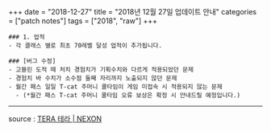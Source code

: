 +++
date = "2018-12-27"
title = "2018년 12월 27일 업데이트 안내"
categories = ["patch notes"]
tags = ["2018", "raw"]
+++

```
### 1. 업적
- 각 클래스 별로 최초 70레벨 달성 업적이 추가됩니다.

### [버그 수정]
- 고블린 도적 떼 처치 경험치가 기획수치와 다르게 적용되었던 문제
- 경험치 바 수치가 소수점 둘째 자리까지 노출되지 않던 문제
- 월간 패스 일일 T-cat 주머니 쿨타임이 게임 미접속 시 적용되지 않는 문제
  - (*월간 패스 T-cat 주머니 쿨타임 오류 보상은 확정 시 안내드릴 예정입니다.)
```

----

source : [TERA 테라 | NEXON](http://tera.nexon.com/news/update/view.aspx?n4articlesn=372)
